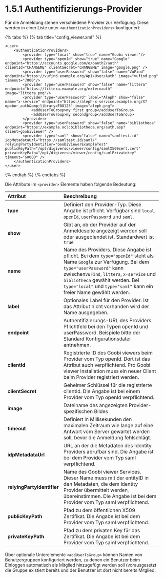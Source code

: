 # 1.5.1 Authentifizierungs-Provider

Für die Anmeldung stehen verschiedene Provider zur Verfügung. Diese werden in einer Liste unter `<authenticationProviders>` konfiguriert:

{% tabs %}
{% tab title="config\_viewer.xml" %}
```markup
<user>
    <authenticationProviders>
        <provider type="local" show="true" name="Goobi viewer"/>
        <provider type="openId" show="true" name="Google" endpoint="https://accounts.google.com/o/oauth2/auth" clientId="CHANGEME" clientSecret="CHANGEME" image="google.png" />
        <provider type="userPassword" show="false" name="VuFind" endpoint="https://vufind.example.org/Api/User/Auth" image="vufind.png" timeout="7000"/>
        <provider type="userPassword" show="false" name="littera" endpoint="https://littera.example.org/externauth" image="littera.png"/>
        <provider type="userPassword" label="Aleph" show="false" name="x-service" endpoint="https://aleph-x-service.example.org/X?op=bor_auth&amp;library=FOO123" image="aleph.png">
            <addUserToGroup>my first group</addUserToGroup>
            <addUserToGroup>my secondgroup</addUserToGroup>
        </provider>
        <provider type="userPassword" show="false" name="bibliotheca" endpoint="https://example.oclcbibliotheca.org/auth.asp?client=goobiviewer" />
        <provider type="saml" show="false" name="samltest.id" idpMetadataUrl="https://samltest.id/saml/" relyingPartyIdentifier="GoobiViewerExampleTest" publicKeyPath="/opt/digiverso/viewer/config/samlX509cert.cert" privateKeyPath="/opt/digiverso/viewer/config/samlPrivatekey" timeout="60000" />
    </authenticationProviders>
</user>
```
{% endtab %}
{% endtabs %}

Die Attribute im `<provider>` Elemente haben folgende Bedeutung:

| Attribut | Beschreibung |
| :--- | :--- |
| **type** | Definiert den Provider-Typ. Diese Angabe ist pflicht. Verfügbar sind `local`, `openId`, `userPassword` und `saml`. |
| **show** | Gibt an, ob der Provider auf der Anmeldeseite angezeigt werden soll oder ausgeblendet ist. Standardwert ist `true` |
| **name** | Name des Providers. Diese Angabe ist pflicht. Bei dem `type="openId"` steht als Name  `Google` zur Verfügung. Bei dem `type="userPassword"` kann zwischen`VuFind`, `littera`, `x-service` und `bibliotheca` gewählt werden. Bei `type="local"` und `type="saml"` kann ein freier Name gewählt werden. |
| **label** | Optionales Label für den Provider. Ist das Attribut nicht vorhanden wird der Name ausgegeben. |
| **endpoint** | Authentifizierungs-URL des Providers. Pflichtfeld bei den Typen openId und userPassword. Beispiele bitte der Standard Konfigurationsdatei entnehmen.  |
| **clientId** | Registrierte ID des Goobi viewers beim Provider vom Typ openId. Dort ist das Attribut auch verpflichtend. Pro Goobi viewer Installation muss ein neuer Client beim Provider registriert werden. |
| **clientSecret** | Geheimer Schlüssel für die registrierte clientId. Die Angabe ist bei einem Provider vom Typ openId verpflichtend. |
| **image** | Dateiname des angezeigten Provider-spezifischen Bildes |
| **timeout** | Definiert in Millisekunden den maximalen Zeitraum wie lange auf eine Antwort vom Server gewartet werden soll, bevor die Anmeldung fehlschlägt. |
| **idpMetadataUrl** | URL an der die Metadaten des Identity Providers abrufbar sind. Die Angabe ist bei dem Provider vom Typ saml verpflichtend. |
| **relyingPartyIdentifier** | Name des Goobi viewer Services. Dieser Name muss mit der entityID in den Metadaten, die dem Identity Provider übermittelt werden, übereinstimmen. Die Angabe ist bei dem Provider vom Typ saml verpflichtend. |
| **publicKeyPath** | Pfad zu dem öffentlichen X509 Zertifikat. Die Angabe ist bei dem Provider vom Typ saml verpflichtend. |
| **privateKeyPath** | Pfad zu dem privaten Key für das Zertifikat. Die Angabe ist bei dem Provider vom Typ saml verpflichtend. |

Über optionale Unterelemente `<addUserToGroup>` können Namen von Benutzergruppen konfiguriert werden, zu denen ein Benutzer beim Einloggen automatisch als Mitglied hinzugefügt werden soll \(vorausgesetzt die Gruppe existiert bereits und der Benutzer ist dort nicht bereits Mitglied.

